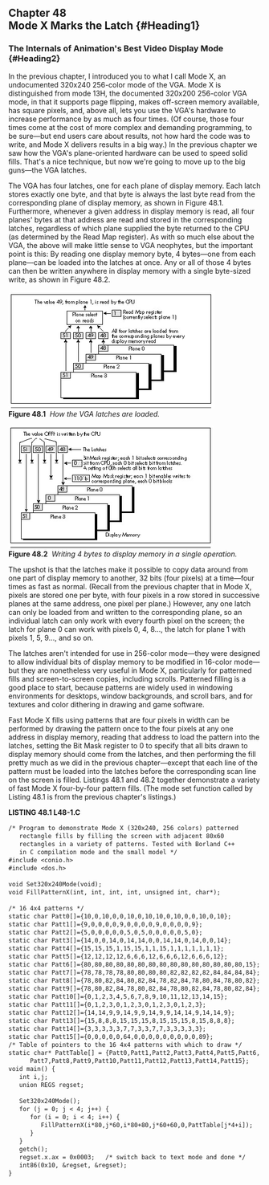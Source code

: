 Chapter 48\
 Mode X Marks the Latch {#Heading1}
-----------------------

### The Internals of Animation's Best Video Display Mode {#Heading2}

In the previous chapter, I introduced you to what I call Mode X, an
undocumented 320x240 256-color mode of the VGA. Mode X is distinguished
from mode 13H, the documented 320x200 256-color VGA mode, in that it
supports page flipping, makes off-screen memory available, has square
pixels, and, above all, lets you use the VGA's hardware to increase
performance by as much as four times. (Of course, those four times come
at the cost of more complex and demanding programming, to be sure—but
end users care about results, not how hard the code was to write, and
Mode X delivers results in a big way.) In the previous chapter we saw
how the VGA's plane-oriented hardware can be used to speed solid fills.
That's a nice technique, but now we're going to move up to the big
guns—the VGA latches.

The VGA has four latches, one for each plane of display memory. Each
latch stores exactly one byte, and that byte is always the last byte
read from the corresponding plane of display memory, as shown in Figure
48.1. Furthermore, whenever a given address in display memory is read,
all four planes' bytes at that address are read and stored in the
corresponding latches, regardless of which plane supplied the byte
returned to the CPU (as determined by the Read Map register). As with so
much else about the VGA, the above will make little sense to VGA
neophytes, but the important point is this: By reading one display
memory byte, 4 bytes—one from each plane—can be loaded into the latches
at once. Any or all of those 4 bytes can then be written anywhere in
display memory with a single byte-sized write, as shown in Figure 48.2.

![](images/48-01.jpg)\
 **Figure 48.1**  *How the VGA latches are loaded.*

![](images/48-02.jpg)\
 **Figure 48.2**  *Writing 4 bytes to display memory in a single
operation.*

The upshot is that the latches make it possible to copy data around from
one part of display memory to another, 32 bits (four pixels) at a
time—four times as fast as normal. (Recall from the previous chapter
that in Mode X, pixels are stored one per byte, with four pixels in a
row stored in successive planes at the same address, one pixel per
plane.) However, any one latch can only be loaded from and written to
the corresponding plane, so an individual latch can only work with every
fourth pixel on the screen; the latch for plane 0 can work with pixels
0, 4, 8..., the latch for plane 1 with pixels 1, 5, 9..., and so on.

The latches aren't intended for use in 256-color mode—they were designed
to allow individual bits of display memory to be modified in 16-color
mode—but they are nonetheless very useful in Mode X, particularly for
patterned fills and screen-to-screen copies, including scrolls.
Patterned filling is a good place to start, because patterns are widely
used in windowing environments for desktops, window backgrounds, and
scroll bars, and for textures and color dithering in drawing and game
software.

Fast Mode X fills using patterns that are four pixels in width can be
performed by drawing the pattern once to the four pixels at any one
address in display memory, reading that address to load the pattern into
the latches, setting the Bit Mask register to 0 to specify that all bits
drawn to display memory should come from the latches, and then
performing the fill pretty much as we did in the previous chapter—except
that each line of the pattern must be loaded into the latches before the
corresponding scan line on the screen is filled. Listings 48.1 and 48.2
together demonstrate a variety of fast Mode X four-by-four pattern
fills. (The mode set function called by Listing 48.1 is from the
previous chapter's listings.)

**LISTING 48.1 L48-1.C**

    /* Program to demonstrate Mode X (320x240, 256 colors) patterned
       rectangle fills by filling the screen with adjacent 80x60
       rectangles in a variety of patterns. Tested with Borland C++
       in C compilation mode and the small model */
    #include <conio.h>
    #include <dos.h>

    void Set320x240Mode(void);
    void FillPatternX(int, int, int, int, unsigned int, char*);

    /* 16 4x4 patterns */
    static char Patt0[]={10,0,10,0,0,10,0,10,10,0,10,0,0,10,0,10};
    static char Patt1[]={9,0,0,0,0,9,0,0,0,0,9,0,0,0,0,9};
    static char Patt2[]={5,0,0,0,0,0,5,0,5,0,0,0,0,0,5,0};
    static char Patt3[]={14,0,0,14,0,14,14,0,0,14,14,0,14,0,0,14};
    static char Patt4[]={15,15,15,1,15,15,1,1,15,1,1,1,1,1,1,1};
    static char Patt5[]={12,12,12,12,6,6,6,12,6,6,6,12,6,6,6,12};
    static char Patt6[]={80,80,80,80,80,80,80,80,80,80,80,80,80,80,80,15};
    static char Patt7[]={78,78,78,78,80,80,80,80,82,82,82,82,84,84,84,84};
    static char Patt8[]={78,80,82,84,80,82,84,78,82,84,78,80,84,78,80,82};
    static char Patt9[]={78,80,82,84,78,80,82,84,78,80,82,84,78,80,82,84};
    static char Patt10[]={0,1,2,3,4,5,6,7,8,9,10,11,12,13,14,15};
    static char Patt11[]={0,1,2,3,0,1,2,3,0,1,2,3,0,1,2,3};
    static char Patt12[]={14,14,9,9,14,9,9,14,9,9,14,14,9,14,14,9};
    static char Patt13[]={15,8,8,8,15,15,15,8,15,15,15,8,15,8,8,8};
    static char Patt14[]={3,3,3,3,3,7,7,3,3,7,7,3,3,3,3,3};
    static char Patt15[]={0,0,0,0,0,64,0,0,0,0,0,0,0,0,0,89};
    /* Table of pointers to the 16 4x4 patterns with which to draw */
    static char* PattTable[] = {Patt0,Patt1,Patt2,Patt3,Patt4,Patt5,Patt6,
          Patt7,Patt8,Patt9,Patt10,Patt11,Patt12,Patt13,Patt14,Patt15};
    void main() {
       int i,j;
       union REGS regset;

       Set320x240Mode();
       for (j = 0; j < 4; j++) {
          for (i = 0; i < 4; i++) {
             FillPatternX(i*80,j*60,i*80+80,j*60+60,0,PattTable[j*4+i]);
          }
       }
       getch();
       regset.x.ax = 0x0003;   /* switch back to text mode and done */
       int86(0x10, &regset, &regset);
    }
